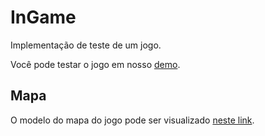 # InGame
Implementação de teste de um jogo.

Você pode testar o jogo em nosso [demo](https://evandrozanatta.github.io/InGame/).

## Mapa
O modelo do mapa do jogo pode ser visualizado [neste link](https://www.figma.com/file/KnAE6EG75rRSYNcHXgxI61D4/Map-Origin).
